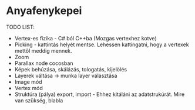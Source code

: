 # Anyafenykepei

TODO LIST:

* Vertex-es fizika - C# ból C++ba (Mozgas vertexhez kotve)
* Picking - kattintás helyét mentse. Lehessen kattingatni, hogy a vertexek mettől meddig mennek.
* Zoom
* Parallax node cocosban
* Képek behúzása, skálázás, tologatás, kijelölés
* Layerek váltása -> munka layer választása
* Image mód
* Vertex mód
* Struktúra (pálya) export, import - Ehhez kitáláni az adatstrukúrát. Mire van szükség, blabla
